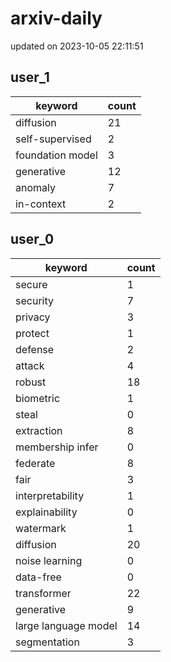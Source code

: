 # arxiv-daily
updated on 2023-10-05 22:11:51
## user_1
| keyword | count |
| - | - |
| diffusion | 21 |
| self-supervised | 2 |
| foundation model | 3 |
| generative | 12 |
| anomaly | 7 |
| in-context | 2 |
## user_0
| keyword | count |
| - | - |
| secure | 1 |
| security | 7 |
| privacy | 3 |
| protect | 1 |
| defense | 2 |
| attack | 4 |
| robust | 18 |
| biometric | 1 |
| steal | 0 |
| extraction | 8 |
| membership infer | 0 |
| federate | 8 |
| fair | 3 |
| interpretability | 1 |
| explainability | 0 |
| watermark | 1 |
| diffusion | 20 |
| noise learning | 0 |
| data-free | 0 |
| transformer | 22 |
| generative | 9 |
| large language model | 14 |
| segmentation | 3 |

